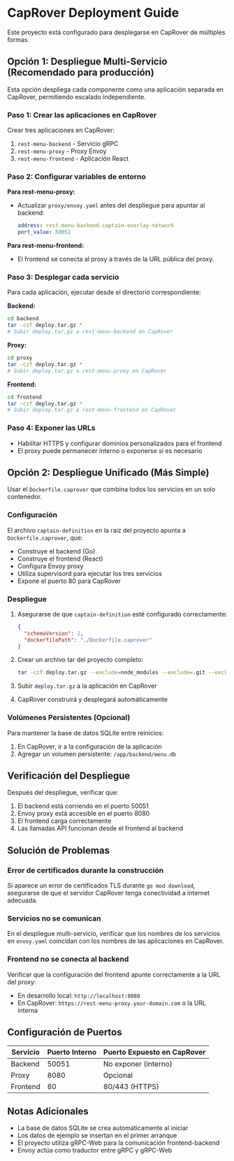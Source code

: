 # CapRover Deployment Guide

Este proyecto está configurado para desplegarse en CapRover de múltiples formas.

## Opción 1: Despliegue Multi-Servicio (Recomendado para producción)

Esta opción despliega cada componente como una aplicación separada en CapRover, permitiendo escalado independiente.

### Paso 1: Crear las aplicaciones en CapRover

Crear tres aplicaciones en CapRover:
1. `rest-menu-backend` - Servicio gRPC
2. `rest-menu-proxy` - Proxy Envoy
3. `rest-menu-frontend` - Aplicación React

### Paso 2: Configurar variables de entorno

**Para rest-menu-proxy:**
- Actualizar `proxy/envoy.yaml` antes del despliegue para apuntar al backend:
  ```yaml
  address: rest-menu-backend.captain-overlay-network
  port_value: 50051
  ```

**Para rest-menu-frontend:**
- El frontend se conecta al proxy a través de la URL pública del proxy.

### Paso 3: Desplegar cada servicio

Para cada aplicación, ejecutar desde el directorio correspondiente:

**Backend:**
```bash
cd backend
tar -czf deploy.tar.gz *
# Subir deploy.tar.gz a rest-menu-backend en CapRover
```

**Proxy:**
```bash
cd proxy
tar -czf deploy.tar.gz *
# Subir deploy.tar.gz a rest-menu-proxy en CapRover
```

**Frontend:**
```bash
cd frontend
tar -czf deploy.tar.gz *
# Subir deploy.tar.gz a rest-menu-frontend en CapRover
```

### Paso 4: Exponer las URLs

- Habilitar HTTPS y configurar dominios personalizados para el frontend
- El proxy puede permanecer interno o exponerse si es necesario

## Opción 2: Despliegue Unificado (Más Simple)

Usar el `Dockerfile.caprover` que combina todos los servicios en un solo contenedor.

### Configuración

El archivo `captain-definition` en la raíz del proyecto apunta a `Dockerfile.caprover`, que:
- Construye el backend (Go)
- Construye el frontend (React)
- Configura Envoy proxy
- Utiliza supervisord para ejecutar los tres servicios
- Expone el puerto 80 para CapRover

### Despliegue

1. Asegurarse de que `captain-definition` esté configurado correctamente:
   ```json
   {
     "schemaVersion": 2,
     "dockerfilePath": "./Dockerfile.caprover"
   }
   ```

2. Crear un archivo tar del proyecto completo:
   ```bash
   tar -czf deploy.tar.gz --exclude=node_modules --exclude=.git --exclude=backend/menu.db .
   ```

3. Subir `deploy.tar.gz` a la aplicación en CapRover

4. CapRover construirá y desplegará automáticamente

### Volúmenes Persistentes (Opcional)

Para mantener la base de datos SQLite entre reinicios:
1. En CapRover, ir a la configuración de la aplicación
2. Agregar un volumen persistente: `/app/backend/menu.db`

## Verificación del Despliegue

Después del despliegue, verificar que:
1. El backend está corriendo en el puerto 50051
2. Envoy proxy está accesible en el puerto 8080
3. El frontend carga correctamente
4. Las llamadas API funcionan desde el frontend al backend

## Solución de Problemas

### Error de certificados durante la construcción
Si aparece un error de certificados TLS durante `go mod download`, asegurarse de que el servidor CapRover tenga conectividad a internet adecuada.

### Servicios no se comunican
En el despliegue multi-servicio, verificar que los nombres de los servicios en `envoy.yaml` coincidan con los nombres de las aplicaciones en CapRover.

### Frontend no se conecta al backend
Verificar que la configuración del frontend apunte correctamente a la URL del proxy:
- En desarrollo local: `http://localhost:8080`
- En CapRover: `https://rest-menu-proxy.your-domain.com` o la URL interna

## Configuración de Puertos

| Servicio  | Puerto Interno | Puerto Expuesto en CapRover |
|-----------|---------------|----------------------------|
| Backend   | 50051         | No exponer (interno)        |
| Proxy     | 8080          | Opcional                    |
| Frontend  | 80            | 80/443 (HTTPS)              |

## Notas Adicionales

- La base de datos SQLite se crea automáticamente al iniciar
- Los datos de ejemplo se insertan en el primer arranque
- El proyecto utiliza gRPC-Web para la comunicación frontend-backend
- Envoy actúa como traductor entre gRPC y gRPC-Web
